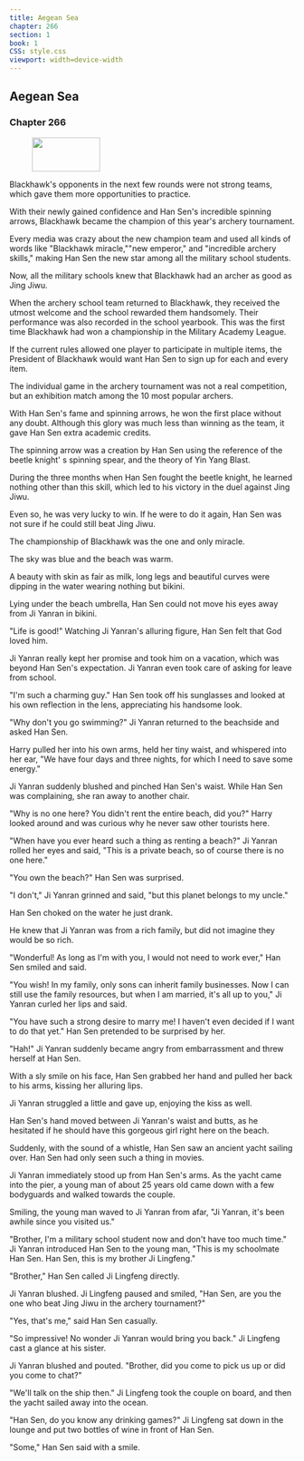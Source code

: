 ```yaml
---
title: Aegean Sea
chapter: 266
section: 1
book: 1
CSS: style.css
viewport: width=device-width
---
```


## Aegean Sea

### Chapter 266

<figure>
	<img src="../Images/gem.gif" alt="" id="gem" width="120" height="60" />
</figure>

Blackhawk's opponents in the next few rounds were not strong teams, which gave them more opportunities to practice.

With their newly gained confidence and Han Sen's incredible spinning arrows, Blackhawk became the champion of this year's archery tournament.

Every media was crazy about the new champion team and used all kinds of words like "Blackhawk miracle,""new emperor," and "incredible archery skills," making Han Sen the new star among all the military school students.

Now, all the military schools knew that Blackhawk had an archer as good as Jing Jiwu.

When the archery school team returned to Blackhawk, they received the utmost welcome and the school rewarded them handsomely. Their performance was also recorded in the school yearbook. This was the first time Blackhawk had won a championship in the Military Academy League.

If the current rules allowed one player to participate in multiple items, the President of Blackhawk would want Han Sen to sign up for each and every item.

The individual game in the archery tournament was not a real competition, but an exhibition match among the 10 most popular archers.

With Han Sen's fame and spinning arrows, he won the first place without any doubt. Although this glory was much less than winning as the team, it gave Han Sen extra academic credits.

The spinning arrow was a creation by Han Sen using the reference of the beetle knight' s spinning spear, and the theory of Yin Yang Blast.

During the three months when Han Sen fought the beetle knight, he learned nothing other than this skill, which led to his victory in the duel against Jing Jiwu.

Even so, he was very lucky to win. If he were to do it again, Han Sen was not sure if he could still beat Jing Jiwu.

The championship of Blackhawk was the one and only miracle.

The sky was blue and the beach was warm.

A beauty with skin as fair as milk, long legs and beautiful curves were dipping in the water wearing nothing but bikini.

Lying under the beach umbrella, Han Sen could not move his eyes away from Ji Yanran in bikini.

"Life is good!" Watching Ji Yanran's alluring figure, Han Sen felt that God loved him.

Ji Yanran really kept her promise and took him on a vacation, which was beyond Han Sen's expectation. Ji Yanran even took care of asking for leave from school.

"I'm such a charming guy." Han Sen took off his sunglasses and looked at his own reflection in the lens, appreciating his handsome look.

"Why don't you go swimming?" Ji Yanran returned to the beachside and asked Han Sen.

Harry pulled her into his own arms, held her tiny waist, and whispered into her ear, "We have four days and three nights, for which I need to save some energy."

Ji Yanran suddenly blushed and pinched Han Sen's waist. While Han Sen was complaining, she ran away to another chair.

"Why is no one here? You didn't rent the entire beach, did you?" Harry looked around and was curious why he never saw other tourists here.

"When have you ever heard such a thing as renting a beach?" Ji Yanran rolled her eyes and said, "This is a private beach, so of course there is no one here."

"You own the beach?" Han Sen was surprised.

"I don't," Ji Yanran grinned and said, "but this planet belongs to my uncle."

Han Sen choked on the water he just drank.

He knew that Ji Yanran was from a rich family, but did not imagine they would be so rich.

"Wonderful! As long as I'm with you, I would not need to work ever," Han Sen smiled and said.

"You wish! In my family, only sons can inherit family businesses. Now I can still use the family resources, but when I am married, it's all up to you," Ji Yanran curled her lips and said.

"You have such a strong desire to marry me! I haven't even decided if I want to do that yet." Han Sen pretended to be surprised by her.

"Hah!" Ji Yanran suddenly became angry from embarrassment and threw herself at Han Sen.

With a sly smile on his face, Han Sen grabbed her hand and pulled her back to his arms, kissing her alluring lips.

Ji Yanran struggled a little and gave up, enjoying the kiss as well.

Han Sen's hand moved between Ji Yanran's waist and butts, as he hesitated if he should have this gorgeous girl right here on the beach.

Suddenly, with the sound of a whistle, Han Sen saw an ancient yacht sailing over. Han Sen had only seen such a thing in movies.

Ji Yanran immediately stood up from Han Sen's arms. As the yacht came into the pier, a young man of about 25 years old came down with a few bodyguards and walked towards the couple.

Smiling, the young man waved to Ji Yanran from afar, "Ji Yanran, it's been awhile since you visited us."

"Brother, I'm a military school student now and don't have too much time." Ji Yanran introduced Han Sen to the young man, "This is my schoolmate Han Sen. Han Sen, this is my brother Ji Lingfeng."

"Brother," Han Sen called Ji Lingfeng directly.

Ji Yanran blushed. Ji Lingfeng paused and smiled, "Han Sen, are you the one who beat Jing Jiwu in the archery tournament?"

"Yes, that's me," said Han Sen casually.

"So impressive! No wonder Ji Yanran would bring you back." Ji Lingfeng cast a glance at his sister.

Ji Yanran blushed and pouted. "Brother, did you come to pick us up or did you come to chat?"

"We'll talk on the ship then." Ji Lingfeng took the couple on board, and then the yacht sailed away into the ocean.

"Han Sen, do you know any drinking games?" Ji Lingfeng sat down in the lounge and put two bottles of wine in front of Han Sen.

"Some," Han Sen said with a smile.